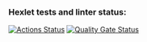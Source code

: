 ### Hexlet tests and linter status:
[![Actions Status](https://github.com/Vitalmet/python-project-50/actions/workflows/hexlet-check.yml/badge.svg)](https://github.com/Vitalmet/python-project-50/actions)
[![Quality Gate Status](https://sonarcloud.io/api/project_badges/measure?project=Vitalmet_python-project-502&metric=alert_status)](https://sonarcloud.io/summary/new_code?id=Vitalmet_python-project-502)
